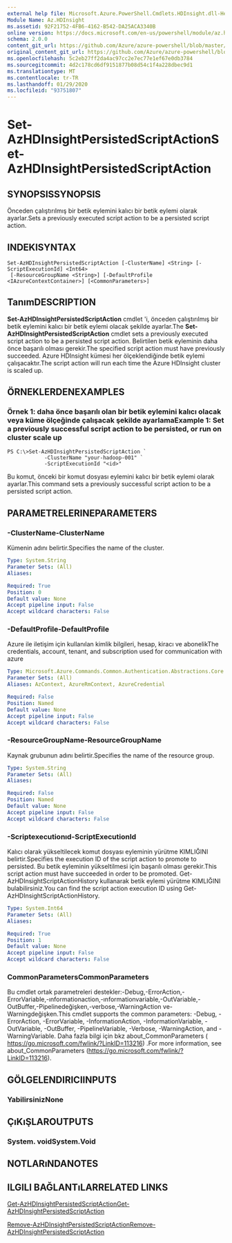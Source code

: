 ```yaml
---
external help file: Microsoft.Azure.PowerShell.Cmdlets.HDInsight.dll-Help.xml
Module Name: Az.HDInsight
ms.assetid: 92F21752-4FB6-4162-B542-DA25ACA3340B
online version: https://docs.microsoft.com/en-us/powershell/module/az.hdinsight/set-azhdinsightpersistedscriptaction
schema: 2.0.0
content_git_url: https://github.com/Azure/azure-powershell/blob/master/src/HDInsight/HDInsight/help/Set-AzHDInsightPersistedScriptAction.md
original_content_git_url: https://github.com/Azure/azure-powershell/blob/master/src/HDInsight/HDInsight/help/Set-AzHDInsightPersistedScriptAction.md
ms.openlocfilehash: 5c2eb27ff2da4ac97cc2e7ec77e1ef67e0db3784
ms.sourcegitcommit: 4d2c178cd6df9151877b08d54c1f4a228dbec9d1
ms.translationtype: MT
ms.contentlocale: tr-TR
ms.lasthandoff: 01/29/2020
ms.locfileid: "93751807"
---
```

# <span data-ttu-id="ffe3b-101">Set-AzHDInsightPersistedScriptAction</span><span class="sxs-lookup"><span data-stu-id="ffe3b-101">Set-AzHDInsightPersistedScriptAction</span></span>

## <span data-ttu-id="ffe3b-102">SYNOPSIS</span><span class="sxs-lookup"><span data-stu-id="ffe3b-102">SYNOPSIS</span></span>
<span data-ttu-id="ffe3b-103">Önceden çalıştırılmış bir betik eylemini kalıcı bir betik eylemi olarak ayarlar.</span><span class="sxs-lookup"><span data-stu-id="ffe3b-103">Sets a previously executed script action to be a persisted script action.</span></span>

## <span data-ttu-id="ffe3b-104">INDEKI</span><span class="sxs-lookup"><span data-stu-id="ffe3b-104">SYNTAX</span></span>

```
Set-AzHDInsightPersistedScriptAction [-ClusterName] <String> [-ScriptExecutionId] <Int64>
 [-ResourceGroupName <String>] [-DefaultProfile <IAzureContextContainer>] [<CommonParameters>]
```

## <span data-ttu-id="ffe3b-105">Tanım</span><span class="sxs-lookup"><span data-stu-id="ffe3b-105">DESCRIPTION</span></span>
<span data-ttu-id="ffe3b-106">**Set-AzHDInsightPersistedScriptAction** cmdlet 'i, önceden çalıştırılmış bir betik eylemini kalıcı bir betik eylemi olacak şekilde ayarlar.</span><span class="sxs-lookup"><span data-stu-id="ffe3b-106">The **Set-AzHDInsightPersistedScriptAction** cmdlet sets a previously executed script action to be a persisted script action.</span></span>
<span data-ttu-id="ffe3b-107">Belirtilen betik eyleminin daha önce başarılı olması gerekir.</span><span class="sxs-lookup"><span data-stu-id="ffe3b-107">The specified script action must have previously succeeded.</span></span>
<span data-ttu-id="ffe3b-108">Azure HDInsight kümesi her ölçeklendiğinde betik eylemi çalışacaktır.</span><span class="sxs-lookup"><span data-stu-id="ffe3b-108">The script action will run each time the Azure HDInsight cluster is scaled up.</span></span>

## <span data-ttu-id="ffe3b-109">ÖRNEKLERDEN</span><span class="sxs-lookup"><span data-stu-id="ffe3b-109">EXAMPLES</span></span>

### <span data-ttu-id="ffe3b-110">Örnek 1: daha önce başarılı olan bir betik eylemini kalıcı olacak veya küme ölçeğinde çalışacak şekilde ayarlama</span><span class="sxs-lookup"><span data-stu-id="ffe3b-110">Example 1: Set a previously successful script action to be persisted, or run on cluster scale up</span></span>
```
PS C:\>Set-AzHDInsightPersistedScriptAction `
            -ClusterName "your-hadoop-001" `
            -ScriptExecutionId "<id>"
```

<span data-ttu-id="ffe3b-111">Bu komut, önceki bir komut dosyası eylemini kalıcı bir betik eylemi olarak ayarlar.</span><span class="sxs-lookup"><span data-stu-id="ffe3b-111">This command sets a previously successful script action to be a persisted script action.</span></span>

## <span data-ttu-id="ffe3b-112">PARAMETRELERINE</span><span class="sxs-lookup"><span data-stu-id="ffe3b-112">PARAMETERS</span></span>

### <span data-ttu-id="ffe3b-113">-ClusterName</span><span class="sxs-lookup"><span data-stu-id="ffe3b-113">-ClusterName</span></span>
<span data-ttu-id="ffe3b-114">Kümenin adını belirtir.</span><span class="sxs-lookup"><span data-stu-id="ffe3b-114">Specifies the name of the cluster.</span></span>

```yaml
Type: System.String
Parameter Sets: (All)
Aliases:

Required: True
Position: 0
Default value: None
Accept pipeline input: False
Accept wildcard characters: False
```

### <span data-ttu-id="ffe3b-115">-DefaultProfile</span><span class="sxs-lookup"><span data-stu-id="ffe3b-115">-DefaultProfile</span></span>
<span data-ttu-id="ffe3b-116">Azure ile iletişim için kullanılan kimlik bilgileri, hesap, kiracı ve abonelik</span><span class="sxs-lookup"><span data-stu-id="ffe3b-116">The credentials, account, tenant, and subscription used for communication with azure</span></span>

```yaml
Type: Microsoft.Azure.Commands.Common.Authentication.Abstractions.Core.IAzureContextContainer
Parameter Sets: (All)
Aliases: AzContext, AzureRmContext, AzureCredential

Required: False
Position: Named
Default value: None
Accept pipeline input: False
Accept wildcard characters: False
```

### <span data-ttu-id="ffe3b-117">-ResourceGroupName</span><span class="sxs-lookup"><span data-stu-id="ffe3b-117">-ResourceGroupName</span></span>
<span data-ttu-id="ffe3b-118">Kaynak grubunun adını belirtir.</span><span class="sxs-lookup"><span data-stu-id="ffe3b-118">Specifies the name of the resource group.</span></span>

```yaml
Type: System.String
Parameter Sets: (All)
Aliases:

Required: False
Position: Named
Default value: None
Accept pipeline input: False
Accept wildcard characters: False
```

### <span data-ttu-id="ffe3b-119">-Scriptexecutionıd</span><span class="sxs-lookup"><span data-stu-id="ffe3b-119">-ScriptExecutionId</span></span>
<span data-ttu-id="ffe3b-120">Kalıcı olarak yükseltilecek komut dosyası eyleminin yürütme KIMLIĞINI belirtir.</span><span class="sxs-lookup"><span data-stu-id="ffe3b-120">Specifies the execution ID of the script action to promote to persisted.</span></span>
<span data-ttu-id="ffe3b-121">Bu betik eyleminin yükseltilmesi için başarılı olması gerekir.</span><span class="sxs-lookup"><span data-stu-id="ffe3b-121">This script action must have succeeded in order to be promoted.</span></span>
<span data-ttu-id="ffe3b-122">Get-AzHDInsightScriptActionHistory kullanarak betik eylemi yürütme KIMLIĞINI bulabilirsiniz.</span><span class="sxs-lookup"><span data-stu-id="ffe3b-122">You can find the script action execution ID using Get-AzHDInsightScriptActionHistory.</span></span>

```yaml
Type: System.Int64
Parameter Sets: (All)
Aliases:

Required: True
Position: 1
Default value: None
Accept pipeline input: False
Accept wildcard characters: False
```

### <span data-ttu-id="ffe3b-123">CommonParameters</span><span class="sxs-lookup"><span data-stu-id="ffe3b-123">CommonParameters</span></span>
<span data-ttu-id="ffe3b-124">Bu cmdlet ortak parametreleri destekler:-Debug,-ErrorAction,-ErrorVariable,-ınformationaction,-ınformationvariable,-OutVariable,-OutBuffer,-Pipelinedeğişken,-verbose,-WarningAction ve-Warningdeğişken.</span><span class="sxs-lookup"><span data-stu-id="ffe3b-124">This cmdlet supports the common parameters: -Debug, -ErrorAction, -ErrorVariable, -InformationAction, -InformationVariable, -OutVariable, -OutBuffer, -PipelineVariable, -Verbose, -WarningAction, and -WarningVariable.</span></span> <span data-ttu-id="ffe3b-125">Daha fazla bilgi için bkz about_CommonParameters ( https://go.microsoft.com/fwlink/?LinkID=113216) .</span><span class="sxs-lookup"><span data-stu-id="ffe3b-125">For more information, see about_CommonParameters (https://go.microsoft.com/fwlink/?LinkID=113216).</span></span>

## <span data-ttu-id="ffe3b-126">GÖLGELENDIRICI</span><span class="sxs-lookup"><span data-stu-id="ffe3b-126">INPUTS</span></span>

### <span data-ttu-id="ffe3b-127">Yabilirsiniz</span><span class="sxs-lookup"><span data-stu-id="ffe3b-127">None</span></span>

## <span data-ttu-id="ffe3b-128">ÇıKıŞLAR</span><span class="sxs-lookup"><span data-stu-id="ffe3b-128">OUTPUTS</span></span>

### <span data-ttu-id="ffe3b-129">System. void</span><span class="sxs-lookup"><span data-stu-id="ffe3b-129">System.Void</span></span>

## <span data-ttu-id="ffe3b-130">NOTLARıNDA</span><span class="sxs-lookup"><span data-stu-id="ffe3b-130">NOTES</span></span>

## <span data-ttu-id="ffe3b-131">ILGILI BAĞLANTıLAR</span><span class="sxs-lookup"><span data-stu-id="ffe3b-131">RELATED LINKS</span></span>

[<span data-ttu-id="ffe3b-132">Get-AzHDInsightPersistedScriptAction</span><span class="sxs-lookup"><span data-stu-id="ffe3b-132">Get-AzHDInsightPersistedScriptAction</span></span>](./Get-AzHDInsightPersistedScriptAction.md)

[<span data-ttu-id="ffe3b-133">Remove-AzHDInsightPersistedScriptAction</span><span class="sxs-lookup"><span data-stu-id="ffe3b-133">Remove-AzHDInsightPersistedScriptAction</span></span>](./Remove-AzHDInsightPersistedScriptAction.md)


